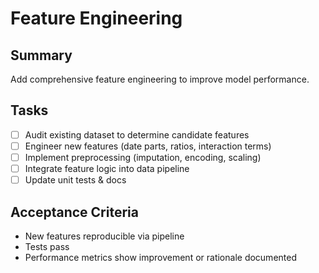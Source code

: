 # Feature Engineering

## Summary

Add comprehensive feature engineering to improve model performance.

## Tasks

- [ ] Audit existing dataset to determine candidate features
- [ ] Engineer new features (date parts, ratios, interaction terms)
- [ ] Implement preprocessing (imputation, encoding, scaling)
- [ ] Integrate feature logic into data pipeline
- [ ] Update unit tests & docs

## Acceptance Criteria

- New features reproducible via pipeline
- Tests pass
- Performance metrics show improvement or rationale documented